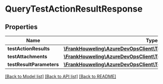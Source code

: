 # QueryTestActionResultResponse

## Properties
Name | Type | Description | Notes
------------ | ------------- | ------------- | -------------
**testActionResults** | [**\FrankHouweling\AzureDevOpsClient\Test\Model\TestActionResult[]**](TestActionResult.md) |  | [optional] 
**testAttachments** | [**\FrankHouweling\AzureDevOpsClient\Test\Model\TestResultAttachment[]**](TestResultAttachment.md) |  | [optional] 
**testResultParameters** | [**\FrankHouweling\AzureDevOpsClient\Test\Model\TestResultParameter[]**](TestResultParameter.md) |  | [optional] 

[[Back to Model list]](../README.md#documentation-for-models) [[Back to API list]](../README.md#documentation-for-api-endpoints) [[Back to README]](../README.md)


